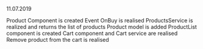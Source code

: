 11.07.2019

Product Component is created
Event OnBuy is realised
ProductsService is realized and returns the list of products
Product model is added
ProductList component is created
Cart component and Cart service are realised
Remove product from the cart is realised
